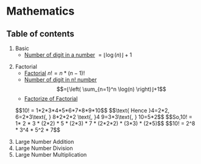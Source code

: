 # Mathematics
## Table of contents

 1. Basic
      - [Number of digit in a number](https://github.com/teddy-teem/Competitive-Programming/blob/master/Mathmetics/Basic/NumberOfDigits.cpp) $=⌊\log(n)⌋+1$ </P>
 2. Factorial
       - [Factorial](https://github.com/teddy-teem/Competitive-Programming/blob/master/Mathmetics/Factorial/Factorial.cpp) $n! = n* (n-1)!$
       - [Number of digit in n! number](https://github.com/teddy-teem/Competitive-Programming/blob/master/Mathmetics/Factorial/NumberOfDigitsInFactorial.cpp) $$=⌊\left( \sum_{n=1}^n \log(n) \right)⌋+1$$
       -  [Factorize of Factorial](https://github.com/teddy-teem/Competitive-Programming/blob/master/Mathmetics/Factorial/FactorizeFactorial.cpp) 
       <p>
           $$10! = 1*2*3*4*5*6*7*8*9*10$$ $$\text{ Hence    }4=2*2, 6=2*3\text{, } 8*2*2*2 \text{, }4 9=3*3\text{, } 10=5*2$$  $$So,10! = 1* 2 * 3 * (2*2) * 5 * (2*3) * 7 * (2*2*2) * (3*3) * (2*5)$$ $$10! = 2^8 * 3^4 * 5^2 * 7$$
     </p>
 3. Large Number Addition
 4. Large Number Division
 5. Large Number Multiplication

